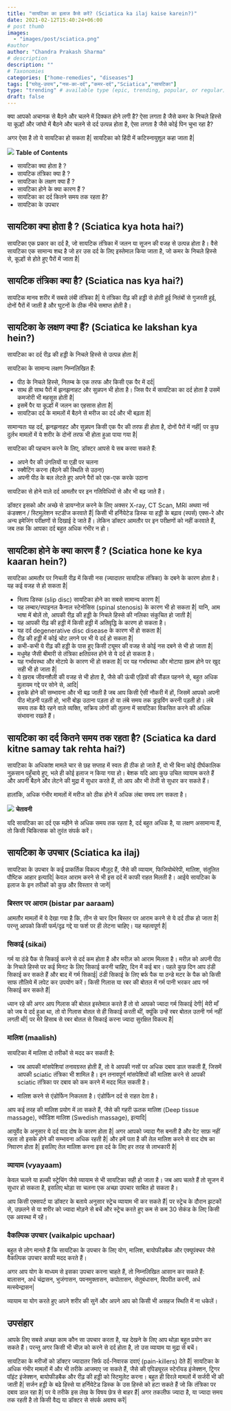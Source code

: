 ```yaml
---
title: "सायटिका का इलाज कैसे करें? (Sciatica ka ilaj kaise karein?)"
date: 2021-02-12T15:40:24+06:00
# post thumb
images:
  - "images/post/sciatica.png"
#author
author: "Chandra Prakash Sharma"
# description
description: ""
# Taxonomies
categories: ["home-remedies", "diseases"]
tags: ["घरेलु-उपाय","नस-का-दर्द","कमर-दर्द","Sciatica","सायटिका"]
type: "trending" # available type (epic, trending, popular, or regular)
draft: false
---
```


क्या आपको अचानक से बैठने और चलने में दिक्कत होने लगी है? ऐसा लगता है जैसे कमर के निचले हिस्से या कूल्हों और जांघो में बैठने और चलने से दर्द उत्पन्न होता है, ऐसा लगता है जैसे कोई पिन चुभा रहा है? 

अगर ऐसा है तो ये सायटिका हो सकता है| सायटिका को हिंदी में कटिस्नायुशूल कहा जाता है| 

<div class="toc-mak">
<img src="../../../images/pencil.png">
<b>Table of Contents</b>
<ul>
<li>सायटिका क्या होता है ?</li>
<li>सायटिक तंत्रिका क्या है ?</li>
<li>सायटिका के लक्षण क्या हैं ?</li>
<li>सायटिका होने के क्या कारण हैं ?</li>
<li>सायटिका का दर्द कितने समय तक रहता है?</li>
<li>सायटिका के उपचार</li>
</ul>
</div>

## सायटिका क्या होता है ? (Sciatica kya hota hai?)

सायटिका एक प्रकार का दर्द है, जो सायटिक तंत्रिका में जलन या सूजन की वजह से उत्पन्न होता है। वैसे सायटिका एक सामान्य शब्द है जो हर उस दर्द के लिए इस्तेमाल किया जाता है, जो कमर के निचले हिस्से से, कूल्हों से होते हुए पैरों में जाता है| 

## सायटिक तंत्रिका क्या है? (Sciatica nas kya hai?)

सायटिक मानव शरीर में सबसे लंबी तंत्रिका है| ये तंत्रिका रीढ़ की हड्डी से होती हुई नितंबों से गुजरती हुई, दोनों पैरों में जाती है और घुटनों के ठीक नीचे समाप्त होती है।


## सायटिका के लक्षण क्या हैं? (Sciatica ke lakshan kya hein?)

सायटिका का दर्द रीढ़ की हड्डी के निचले हिस्से से उत्पन्न होता है| 

सायटिका के सामान्य लक्षण निम्नलिखित हैं:
* पीठ के निचले हिस्से, नितम्ब के एक तरफ और किसी एक पैर में दर्द| 
* साथ ही साथ पैरों में झनझनाहट और सुन्नपन भी होता है। जिस पैर में सायटिका का दर्द होता है उसमें कमजोरी भी महसूस होती है| 
* इसमें पैर या कूल्हों में जलन का एहसास होता है| 
* सायटिका दर्द के मामलों में बैठने से मरीज का दर्द और भी बढ़ता है| 

सामान्यतः यह दर्द, झनझनाहट और सुन्नपन किसी एक पैर की तरफ ही होता है, दोनों पैरों में नहीं|  पर कुछ दुर्लभ मामलों में ये शरीर के दोनों तरफ भी होता हुआ पाया गया है| 

सायटिका की पहचान करने के लिए, डॉक्टर आपसे ये सब करवा सकते हैं:
* अपने पैर की उंगलियों या एड़ी पर चलना 
* स्क्वैटिंग करना (बैठने की स्थिति से उठना)
* अपनी पीठ के बल लेटते हुए अपने पैरों को एक-एक करके उठाना 

सायटिका से होने वाले दर्द आमतौर पर इन गतिविधियों से और भी बढ़ जाते हैं।

डॉक्टर इसको और अच्छे से डायग्नोज़ करने के लिए अक्सर X-ray, CT Scan, MRI अथवा नर्व कंडक्शन / स्टिमुलेशन स्टडीज करवाते हैं| किसी भी हर्नियेटेड डिस्क या हड्डी के बढ़ाव (स्पर्स) एक्स-रे और अन्य इमेजिंग परीक्षणों से दिखाई दे जाते हैं। लेकिन डॉक्टर आमतौर पर इन परीक्षणों को नहीं करवाते हैं, जब तक कि आपका दर्द बहुत अधिक गंभीर न हो।


## सायटिका होने के क्या कारण हैं ? (Sciatica hone ke kya kaaran hein?)

सायटिका आमतौर पर निचली रीढ़ में किसी नस (ज्यादातर सायटिक तंत्रिका) के दबने के कारण होता है। यह कई वजह से हो सकता है| 

* स्लिप डिस्क (slip disc) सायटिका होने का सबसे सामान्य कारण है| 
* यह लम्बार/स्पाइनल कैनाल स्टेनोसिस (spinal stenosis) के कारण भी हो सकता है| यानि, आम भाषा में बोलें तो, आपकी रीढ़ की हड्डी के निचले हिस्से की नलिका संकुचित हो जाती है| 
* यह आपकी रीढ़ की हड्डी में किसी हड्डी में अतिवृद्धि के कारण हो सकता है।
* यह दर्द degenerative disc disease के कारण भी हो सकता है| 
* रीढ़ की हड्डी में कोई चोट लगने पर भी ये दर्द हो सकता है| 
* कभी-कभी ये रीढ़ की हड्डी के पास हुए किसी ट्यूमर की वजह से कोई नस दबने से भी हो जाता है| 
* मधुमेह जैसी बीमारी से तंत्रिका क्षतिग्रस्त होने से ये दर्द हो सकता है।
* यह गर्भावस्था और मोटापे के कारण भी हो सकता है| पर यह गर्भावस्था और मोटापा ख़त्म होने पर खुद सही भी हो जाता है| 
* ये ख़राब जीवनशैली की वजह से भी होता है, जैसे की ऊंची एड़ियों की सैंडल पहनने से, बहुत अधिक मुलायम गद्दे पर सोने से, आदि| 
* इसके होने की सम्भावना और भी बढ़ जाती है जब आप किसी ऐसी नौकरी में हों, जिसमें आपको अपनी पीठ मोड़नी पड़ती हो, भारी बोझ उठाना पड़ता हो या लंबे समय तक ड्राइविंग करनी पड़ती हो। लंबे समय तक बैठे रहने वाले व्यक्ति, सक्रिय लोगों की तुलना में सायटिका विकसित करने की अधिक संभावना रखते हैं।

## सायटिका का दर्द कितने समय तक रहता है? (Sciatica ka dard kitne samay tak rehta hai?)

सायटिका के अधिकांश मामले चार से छह सप्ताह में स्वतः ही ठीक हो जाते हैं, वो भी बिना कोई दीर्घकालिक नुक़सान पहुँचाये हुए, भले ही कोई इलाज न किया गया हो। बेशक यदि आप कुछ उचित व्यायाम करते हैं और अपनी बैठने और लेटने की मुद्रा में सुधार करते हैं, तो आप और भी तेजी से सुधार कर सकते हैं।

हालांकि, अधिक गंभीर मामलों में मरीज को ठीक होने में अधिक लंबा समय लग सकता है।

<div class="danger-mak">
  <img src="../../../images/warning.png">
  <b>चेतावनी</b> <br>
  
यदि सायटिका का दर्द एक महीने से अधिक समय तक रहता है, दर्द बहुत अधिक है, या लक्षण असामान्य हैं, तो किसी चिकित्सक को तुरंत संपर्क करें।
</div>

## सायटिका के उपचार (Sciatica ka ilaj)

सायटिका के उपचार के कई प्राकर्तिक विकल्प मौज़ूद हैं, जैसे की व्यायाम, फिजियोथेरेपी, मालिश, संतुलित पौष्टिक आहार इत्यादि| केवल आराम करने से भी इस दर्द में काफी राहत मिलती है। आईये सायटिका के इलाज के इन तरीकों को कुछ और विस्तार से जानें| 

### बिस्तर पर आराम (bistar par aaraam)

आमतौर मामलों में ये देखा गया है कि, तीन से चार दिन बिस्तर पर आराम करने से ये दर्द ठीक हो जाता है| परन्तु आपको किसी फर्म/दृढ़ गद्दे या फर्श पर ही लेटना चाहिए। यह महत्वपूर्ण है| 

### सिकाई (sikai)

गर्म या ठंडे पैक से सिकाई करने से दर्द कम होता है और मरीज़ को आराम मिलता है। मरीज़ को अपनी पीठ के निचले हिस्से पर कई मिनट के लिए सिकाई करनी चाहिए, दिन में कई बार। पहले कुछ दिन आप ठंडी सिकाई कर सकते हैं और बाद में गर्म सिकाई| ठंडी सिकाई के लिए बर्फ पैक या ठन्डे मटर के पैक को किसी साफ तौलिये में लपेट कर उपयोग करें। किसी गिलास या रबर की बोतल में गर्म पानी भरकर आप गर्म सिकाई कर सकते हैं| 

<div class="toc-mak">
ध्यान रहे की अगर आप गिलास की बोतल इस्तेमाल करते हैं तो वो आपको ज्यादा गर्म सिकाई देगी| मेरी माँ को जब ये दर्द हुआ था, तो वो गिलास बोतल से ही सिकाई करती थीं, क्यूंकि उन्हें रबर बोतल उतनी गर्म नहीं लगती थी| पर मेरे हिसाब से रबर बोतल से सिकाई करना ज्यादा सुरक्षित विकल्प है|
</div>

### मालिश (maalish)

सायटिका में  मालिश दो तरीकों से मदद कर सकती है: 

* जब आपकी मांसपेशियां तनावग्रस्त होती हैं, तो वे आपकी नसों पर अधिक दबाव डाल सकती हैं, जिसमें आपकी sciatic तंत्रिका भी शामिल है। इन तनावपूर्ण मांसपेशियों की मालिश करने से आपकी sciatic तंत्रिका पर दबाव को कम करने में मदद मिल सकती है।

* मालिश करने से एंडोर्फिन निकलता है। एंडोर्फिन दर्द से राहत देता है।

आप कई तरह की मालिश प्रयोग में ला सकते हैं, जैसे की गहरी ऊतक मालिश (Deep tissue massage), स्वीडिश मालिश (Swedish massage), इत्यादि| 

आयुर्वेद के अनुसार ये दर्द वाद दोष के कारण होता है| अगर आपको ज्यादा गैस बनती है और पेट साफ़ नहीं रहता तो इसके होने की सम्भावना अधिक रहती है| और हमें पता है की तेल मालिश करने से वाद दोष का निवारण होता है| इसलिए तेल मालिश करना इस दर्द के लिए हर तरह से लाभकारी है| 

### व्यायाम (vyayaam)

केवल चलने या हल्की स्ट्रेचिंग जैसे व्यायाम से भी सायटिका सही हो जाता है। जब आप चलते हैं तो सूजन में सुधार हो सकता है, इसलिए थोड़ा सा चलना एक अच्छा उपचार साबित हो सकता है।

आप किसी एक्सपर्ट या डॉक्टर के बताये अनुसार स्ट्रेच व्यायाम भी कर सकते हैं| पर स्ट्रेच के दौरान झटकों से, उछलने से या शरीर को ज्यादा मोड़ने से बचें और स्ट्रेच करते हुए कम से कम 30 सेकंड के लिए किसी एक अवस्था में रहें।

### वैकल्पिक उपचार (vaikalpic upchaar)

बहुत से लोग मानते हैं कि सायटिका के उपचार के लिए योग, मालिश, बायोफीडबैक और एक्यूपंक्चर जैसे वैकल्पिक उपचार काफी मदद करते हैं।

अगर आप योग के माध्यम से इसका उपचार करना चाहते हैं, तो निम्नलिखित आसान कर सकते हैं: <br>
बालासन, अर्ध चंद्रासन, भुजंगासन, पवनमुक्तासन, कपोतासन, सेतुबंधासन, विपरीत करनी, अर्ध मत्स्येन्द्रासन| 

व्यायाम या योग करते हुए अपने शरीर की सुनें और अपने आप को किसी भी असहज स्थिति में ना धकेलें।

## उपसंहार 

आपके लिए सबसे अच्छा काम कौन सा उपचार करता है, यह देखने के लिए आप थोड़ा बहुत प्रयोग कर सकते हैं। परन्तु अगर किसी भी चीज़ को करने से दर्द होता है, तो उस व्यायाम या मुद्रा से बचें।

सायटिका के मरीजों को डॉक्टर ज्यादातर सिर्फ दर्द-निवारक दवाएं (pain-killers) देते हैं| सायटिका के अधिक गंभीर मामलों में और भी तरीके आजमाए जा सकते हैं, जैसे की एपिड्यूरल स्टेरॉयड इंजेक्शन, ट्रिगर पॉइंट इंजेक्शन, बायोफीडबैक और रीढ़ की हड्डी को स्टिमुलेट करना। बहुत ही विरले मामलों में सर्जरी भी की जाती है| सर्जन हड्डी के बढे हिस्से या हर्नियेटेड डिस्क के उस हिस्से को हटा सकते हैं जो कि तंत्रिका पर दबाव डाल रहा है| पर ये तरीके इस लेख के विषय छेत्र से बाहर हैं| अगर तकलीफ ज्यादा है, या ज्यादा समय तक रहती है तो किसी वैद्य या डॉक्टर से संपर्क अवश्य करें| 



